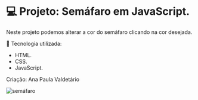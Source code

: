
# 💻 Projeto: Semáfaro em JavaScript.
Neste projeto podemos alterar a cor do semáfaro clicando na cor desejada.

🚀 Tecnologia utilizada:
- HTML.
- CSS.
- JavaScript.

  
Criação: Ana Paula Valdetário


![semáfaro](https://github.com/anapaulavaldetario/semafaro/assets/102619370/f3c54dd1-6704-4b3e-8c84-4d808002c6c6)
